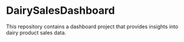 # DairySalesDashboard
This repository contains a dashboard project that provides insights into dairy product sales data.
